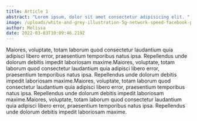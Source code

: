 ```yaml
---
title: Article 1
abstract: "Lorem ipsum, dolor sit amet consectetur adipisicing elit. "
image: /uploads/white-and-grey-illustration-5g-network-speed-facebook-post-1-.png
author: Melissa
date: 2022-03-03T10:09:46.219Z
---
```

Maiores, voluptate, totam laborum quod consectetur laudantium quia adipisci libero error, praesentium temporibus natus ipsa. Repellendus unde dolorum debitis impedit laboriosam maxime.Maiores, voluptate, totam laborum quod consectetur laudantium quia adipisci libero error, praesentium temporibus natus ipsa. Repellendus unde dolorum debitis impedit laboriosam maxime.Maiores, voluptate, totam laborum quod consectetur laudantium quia adipisci libero error, praesentium temporibus natus ipsa. Repellendus unde dolorum debitis impedit laboriosam maxime.Maiores, voluptate, totam laborum quod consectetur laudantium quia adipisci libero error, praesentium temporibus natus ipsa. Repellendus unde dolorum debitis impedit laboriosam maxime.